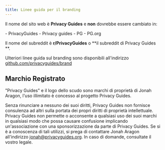 ```yaml
---
title: Linee guida per il branding
---
```


Il nome del sito web è **Privacy Guides** e **non** dovrebbe essere cambiato in:

<div class="pg-red" markdown>
- PrivacyGuides
- Privacy guides
- PG
- PG.org
</div>

Il nome del subreddit è **r/PrivacyGuides** o **il subreddit di Privacy Guides **.

Ulteriori linee guida sul branding sono disponibili all'indirizzo [github.com/privacyguides/brand](https://github.com/privacyguides/brand)

## Marchio Registrato

"Privacy Guides" e il logo dello scudo sono marchi di proprietà di Jonah Aragon, l'uso illimitato è concesso al progetto Privacy Guides.

Senza rinunciare a nessuno dei suoi diritti, Privacy Guides non fornisce consulenza ad altri sulla portata dei propri diritti di proprietà intellettuale. Privacy Guides non permette o acconsente a qualsiasi uso dei suoi marchi in qualsiasi modo che possa causare confusione implicando un'associazione con una sponsorizzazione da parte di Privacy Guides. Se si è a conoscenza di tali utilizzi, si prega di contattare Jonah Aragon all'indirizzo jonah@privacyguides.org. In caso di domande, consultate il vostro legale.
